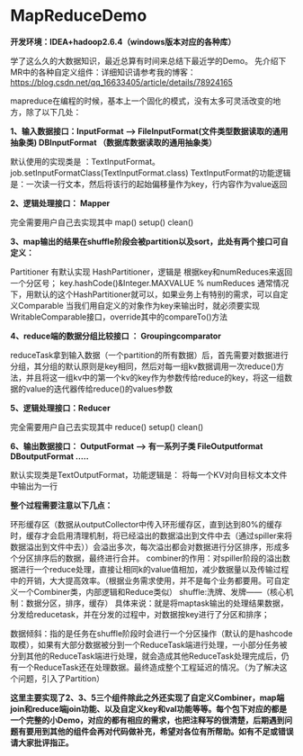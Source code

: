 # MapReduceDemo
**开发环境：IDEA+hadoop2.6.4（windows版本对应的各种库）**

学了这么久的大数据知识，最近总算有时间来总结下最近学的Demo。
先介绍下MR中的各种自定义组件：详细知识请参考我的博客：https://blog.csdn.net/qq_16633405/article/details/78924165

mapreduce在编程的时候，基本上一个固化的模式，没有太多可灵活改变的地方，除了以下几处：


**1、输入数据接口：InputFormat —> FileInputFormat(文件类型数据读取的通用抽象类) DBInputFormat （数据库数据读取的通用抽象类）**

默认使用的实现类是 ：TextInputFormat。 
job.setInputFormatClass(TextInputFormat.class) 
TextInputFormat的功能逻辑是：一次读一行文本，然后将该行的起始偏移量作为key，行内容作为value返回

**2、逻辑处理接口： Mapper**

完全需要用户自己去实现其中 map() setup() clean()

**3、map输出的结果在shuffle阶段会被partition以及sort，此处有两个接口可自定义：**
 
Partitioner 
有默认实现 HashPartitioner，逻辑是 根据key和numReduces来返回一个分区号； key.hashCode()&Integer.MAXVALUE % numReduces 
通常情况下，用默认的这个HashPartitioner就可以，如果业务上有特别的需求，可以自定义Comparable 
当我们用自定义的对象作为key来输出时，就必须要实现WritableComparable接口，override其中的compareTo()方法

**4、reduce端的数据分组比较接口 ： Groupingcomparator**
 
reduceTask拿到输入数据（一个partition的所有数据）后，首先需要对数据进行分组，其分组的默认原则是key相同，然后对每一组kv数据调用一次reduce()方法，并且将这一组kv中的第一个kv的key作为参数传给reduce的key，将这一组数据的value的迭代器传给reduce()的values参数

**5、逻辑处理接口：Reducer**
 
完全需要用户自己去实现其中 reduce() setup() clean()

**6、输出数据接口： OutputFormat —> 有一系列子类 FileOutputformat DBoutputFormat …..**

默认实现类是TextOutputFormat，功能逻辑是： 将每一个KV对向目标文本文件中输出为一行

**整个过程需要注意以下几点：**

环形缓存区（数据从outputCollector中传入环形缓存区，直到达到80%的缓存时，缓存才会启用清理机制，将已经溢出的数据溢出到文件中去（通过spiller来将数据溢出到文件中去））会溢出多次，每次溢出都会对数据进行分区排序，形成多个分区排序后的数据，最终进行合并。
combiner的作用：对spiller阶段的溢出数据进行一个reduce处理，直接让相同k的value值相加，减少数据量以及传输过程中的开销，大大提高效率。（根据业务需求使用，并不是每个业务都要用。可自定义一个Combiner类，内部逻辑和Reduce类似）
shuffle:洗牌、发牌——（核心机制：数据分区，排序，缓存） 
具体来说：就是将maptask输出的处理结果数据，分发给reducetask，并在分发的过程中，对数据按key进行了分区和排序；

数据倾斜：指的是任务在shuffle阶段时会进行一个分区操作（默认的是hashcode取模），如果有大部分数据被分到一个ReduceTask端进行处理，一小部分任务被分到其他的ReduceTask端进行处理，就会造成其他ReduceTask处理完成后，仍有一个ReduceTask还在处理数据。最终造成整个工程延迟的情况。（为了解决这个问题，引入了Partition）

**这里主要实现了2、3、5三个组件除此之外还实现了自定义Combiner，map端join和reduce端join功能、以及自定义key和val功能等等。每个包下对应的都是一个完整的小Demo，对应的都有相应的需求，也把注释写的很清楚，后期遇到问题有要用到其他的组件会再对代码做补充，希望对各位有所帮助。如有不足或错误请大家批评指正。**
